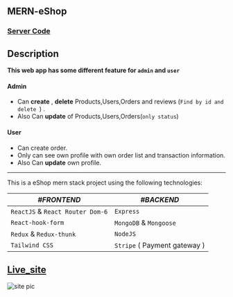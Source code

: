 




 ## MERN-eShop  
 ### [Server Code](https://github.com/apurbo248/e-shop-server)


 ## Description

 **This web app has some different feature for `admin` and `user`**
 #### **Admin** 
 
* Can **create** ,   **delete**  Products,Users,Orders and reviews (`Find by id and delete `) .
* Also Can **update** of Products,Users,Orders(`only status`) 
#### **User** 
* Can create order. 
* Only can see  own profile with own order list and transaction information.
* Also Can **update** own profile.

---
 This is a eShop mern stack project using the following technologies:

|_**#FRONTEND**_|_**#BACKEND**_|     
|-----|-------|    
| `ReactJS` & `React Router Dom-6` |`Express`
|`React-hook-form`|`MongoDB` & `Mongoose`
  |`Redux` & `Redux-thunk`|`NodeJS`
  |`Tailwind CSS` |`Stripe` ( Payment gateway )|


## [Live_site](https://bdeshop.netlify.app/)

![site pic](../main/rsz_screenshot_58.png)

